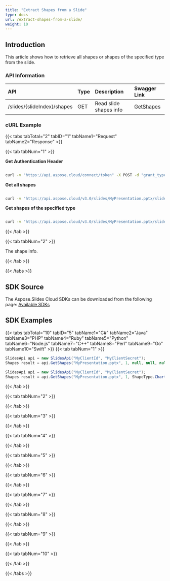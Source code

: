 ```yaml
---
title: "Extract Shapes from a Slide"
type: docs
url: /extract-shapes-from-a-slide/
weight: 10
---
```


## **Introduction**
This article shows how to retrieve all shapes or shapes of the specified type from the slide.
### **API Information**
|**API**|**Type**|**Description**|**Swagger Link**|
| :- | :- | :- | :- |
|/slides/{slideIndex}/shapes|GET|Read slide shapes info|[GetShapes](https://apireference.aspose.cloud/slides/#/Shapes/GetShapes)|

### **cURL Example**
{{< tabs tabTotal="2" tabID="1" tabName1="Request" tabName2="Response" >}}

{{< tab tabNum="1" >}}

**Get Authentication Header**

```sh

curl -v "https://api.aspose.cloud/connect/token" -X POST -d "grant_type=client_credentials&client_id=MyClientId&client_secret=MyClientSecret" -H "Content-Type: application/x-www-form-urlencoded" -H "Accept: application/json"

```
**Get all shapes**
```sh

curl -v "https://api.aspose.cloud/v3.0/slides/MyPresentation.pptx/slides/1/shapes" -d "" -H "Authorization: Bearer MyAuthToken"

```
**Get shapes of the specified type**
```sh

curl -v "https://api.aspose.cloud/v3.0/slides/MyPresentation.pptx/slides/1/shapes?shapeType=chart" -d "" -H "Authorization: Bearer MyAuthToken"

```

{{< /tab >}}

{{< tab tabNum="2" >}}

The shape info.

{{< /tab >}}

{{< /tabs >}}
## **SDK Source**
The Aspose.Slides Cloud SDKs can be downloaded from the following page: [Available SDKs](/slides/available-sdks/)
## **SDK Examples**
{{< tabs tabTotal="10" tabID="5" tabName1="C#" tabName2="Java" tabName3="PHP" tabName4="Ruby" tabName5="Python" tabName6="Node.js" tabName7="C++" tabName8="Perl" tabName9="Go" tabName10="Swift" >}}
{{< tab tabNum="1" >}}

```csharp
SlidesApi api = new SlidesApi("MyClientId", "MyClientSecret");
Shapes result = api.GetShapes("MyPresentation.pptx", 1, null, null, null);
```

```csharp
SlidesApi api = new SlidesApi("MyClientId", "MyClientSecret");
Shapes result = api.GetShapes("MyPresentation.pptx", 1, ShapeType.Chart, null, null);
```
{{< /tab >}}

{{< tab tabNum="2" >}}

{{< /tab >}}

{{< tab tabNum="3" >}}

{{< /tab >}}

{{< tab tabNum="4" >}}

{{< /tab >}}

{{< tab tabNum="5" >}}

{{< /tab >}}

{{< tab tabNum="6" >}}

{{< /tab >}}

{{< tab tabNum="7" >}}

{{< /tab >}}

{{< tab tabNum="8" >}}

{{< /tab >}}

{{< tab tabNum="9" >}}

{{< /tab >}}

{{< tab tabNum="10" >}}

{{< /tab >}}

{{< /tabs >}}
